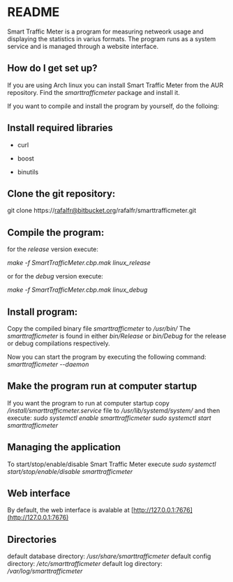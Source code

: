 # README #

Smart Traffic Meter is a program for measuring netweork usage and displaying the statistics in varius formats. The program runs as a system service and is managed through a website interface.

## How do I get set up? ##

If you are using Arch linux you can install Smart Traffic Meter from the AUR repository. Find the *smarttrafficmeter* package and install it.

If you want to compile and install the program by yourself, do the folloing:

## Install required libraries
* curl
+ boost
- binutils

## Clone the git repository:
git clone https://rafalfr@bitbucket.org/rafalfr/smarttrafficmeter.git

## Compile the program:

for the *release* version execute:

*make -f SmartTrafficMeter.cbp.mak linux_release*

or for the *debug* version execute:

*make -f SmartTrafficMeter.cbp.mak linux_debug*

## Install program:

Copy the compiled binary file *smarttrafficmeter* to */usr/bin/*
The *smarttrafficmeter* is found in either *bin/Release* or *bin/Debug* for the release or debug compilations respectively.

Now you can start the program by executing the following command:
*smarttrafficmeter --daemon*

## Make the program run at computer startup

If you want the program to run at computer startup copy
*/install/smarttrafficmeter.service* file to */usr/lib/systemd/system/*
and then execute:
*sudo systemctl enable smarttrafficmeter*
*sudo systemctl start smarttrafficmeter*

## Managing the application
To start/stop/enable/disable Smart Traffic Meter execute
*sudo systemctl start/stop/enable/disable smarttrafficmeter*

## Web interface
By default, the web interface is avalable at [http://127.0.0.1:7676](http://127.0.0.1:7676)

## Directories
default database directory: */usr/share/smarttrafficmeter*
default config directory: */etc/smarttrafficmeter*
default log directory: */var/log/smarttrafficmeter*
